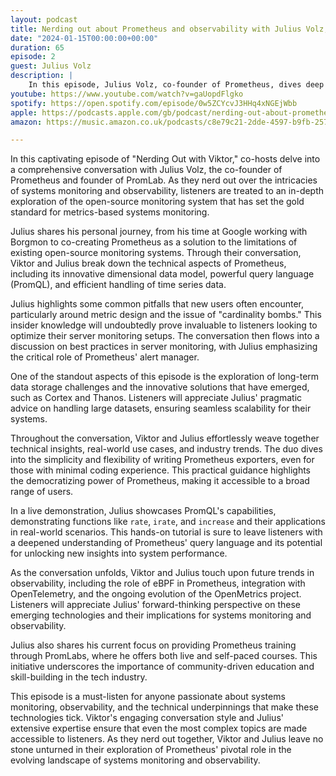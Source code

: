 ```yaml
---
layout: podcast
title: Nerding out about Prometheus and observability with Julius Volz, PromLabs/Prometheus
date: "2024-01-15T00:00:00+00:00"
duration: 65
episode: 2
guest: Julius Volz
description: |
    In this episode, Julius Volz, co-founder of Prometheus, dives deep into the technical intricacies of his pioneering monitoring system, sharing best practices for server monitoring, unique use cases, and future trends in observability that every tech enthusiast should know about. Join host Viktor Petersson as he explores the world of Prometheus with Julius' expert insights and gets a live demo of PromQL - don't miss out on this opportunity to level up your monitoring game!
youtube: https://www.youtube.com/watch?v=gaUopdFlgko
spotify: https://open.spotify.com/episode/0w5ZCYcvJ3HHq4xNGEjWbb
apple: https://podcasts.apple.com/gb/podcast/nerding-out-about-prometheus-and-observability-with/id1722663295?i=1000639810962
amazon: https://music.amazon.co.uk/podcasts/c8e79c21-2dde-4597-b9fb-257ecbc2bf29/episodes/c2bfb1bf-86bc-420b-b76c-101903a5f982/nerding-out-with-viktor-nerding-out-about-prometheus-and-observability-with-julius-volz-promlabs-prometheus

---
```


In this captivating episode of "Nerding Out with Viktor," co-hosts delve into a comprehensive conversation with Julius Volz, the co-founder of Prometheus and founder of PromLab. As they nerd out over the intricacies of systems monitoring and observability, listeners are treated to an in-depth exploration of the open-source monitoring system that has set the gold standard for metrics-based systems monitoring.

Julius shares his personal journey, from his time at Google working with Borgmon to co-creating Prometheus as a solution to the limitations of existing open-source monitoring systems. Through their conversation, Viktor and Julius break down the technical aspects of Prometheus, including its innovative dimensional data model, powerful query language (PromQL), and efficient handling of time series data.

Julius highlights some common pitfalls that new users often encounter, particularly around metric design and the issue of "cardinality bombs." This insider knowledge will undoubtedly prove invaluable to listeners looking to optimize their server monitoring setups. The conversation then flows into a discussion on best practices in server monitoring, with Julius emphasizing the critical role of Prometheus' alert manager.

One of the standout aspects of this episode is the exploration of long-term data storage challenges and the innovative solutions that have emerged, such as Cortex and Thanos. Listeners will appreciate Julius' pragmatic advice on handling large datasets, ensuring seamless scalability for their systems.

Throughout the conversation, Viktor and Julius effortlessly weave together technical insights, real-world use cases, and industry trends. The duo dives into the simplicity and flexibility of writing Prometheus exporters, even for those with minimal coding experience. This practical guidance highlights the democratizing power of Prometheus, making it accessible to a broad range of users.

In a live demonstration, Julius showcases PromQL's capabilities, demonstrating functions like `rate`, `irate`, and `increase` and their applications in real-world scenarios. This hands-on tutorial is sure to leave listeners with a deepened understanding of Prometheus' query language and its potential for unlocking new insights into system performance.

As the conversation unfolds, Viktor and Julius touch upon future trends in observability, including the role of eBPF in Prometheus, integration with OpenTelemetry, and the ongoing evolution of the OpenMetrics project. Listeners will appreciate Julius' forward-thinking perspective on these emerging technologies and their implications for systems monitoring and observability.

Julius also shares his current focus on providing Prometheus training through PromLabs, where he offers both live and self-paced courses. This initiative underscores the importance of community-driven education and skill-building in the tech industry.

This episode is a must-listen for anyone passionate about systems monitoring, observability, and the technical underpinnings that make these technologies tick. Viktor's engaging conversation style and Julius' extensive expertise ensure that even the most complex topics are made accessible to listeners. As they nerd out together, Viktor and Julius leave no stone unturned in their exploration of Prometheus' pivotal role in the evolving landscape of systems monitoring and observability.